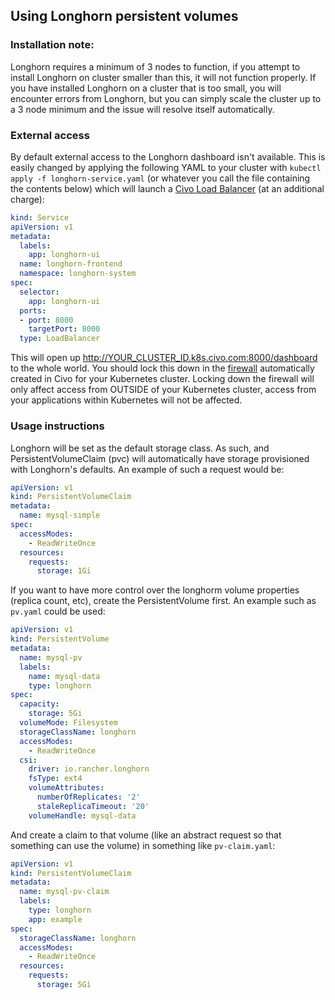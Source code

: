 ## Using Longhorn persistent volumes

### Installation note:

Longhorn requires a minimum of 3 nodes to function, if you attempt to install Longhorn on cluster smaller than this, it will not function properly. If you have installed Longhorn on a cluster that is too small, you will encounter errors from Longhorn, but you can simply scale the cluster up to a 3 node minimum and the issue will resolve itself automatically.

### External access

By default external access to the Longhorn dashboard isn't available. This is easily changed by applying the following YAML to your cluster with `kubectl apply -f longhorn-service.yaml` (or whatever you call the file containing the contents below) which will launch a [Civo Load Balancer](https://www.civo.com/load-balancers) (at an additional charge):


```yaml
kind: Service
apiVersion: v1
metadata:
  labels:
    app: longhorn-ui
  name: longhorn-frontend
  namespace: longhorn-system
spec:
  selector:
    app: longhorn-ui
  ports:
  - port: 8000
    targetPort: 8000
  type: LoadBalancer
```

This will open up http://YOUR_CLUSTER_ID.k8s.civo.com:8000/dashboard to the whole world. You should lock this down in the [firewall](https://www.civo.com/account/firewalls) automatically created in Civo for your Kubernetes cluster. Locking down the firewall will only affect access from OUTSIDE of your Kubernetes cluster, access from your applications within Kubernetes will not be affected.

### Usage instructions

Longhorn will be set as the default storage class.  As such, and PersistentVolumeClaim (pvc) will automatically have storage provisioned with Longhorn's defaults.  An example of such a request would be:

```yaml
apiVersion: v1
kind: PersistentVolumeClaim
metadata:
  name: mysql-simple
spec:
  accessModes:
    - ReadWriteOnce
  resources:
    requests:
      storage: 1Gi
```

If you want to have more control over the longhorm volume properties (replica count, etc), create the PersistentVolume first.  An example such as `pv.yaml` could be used:

```yaml
apiVersion: v1
kind: PersistentVolume
metadata:
  name: mysql-pv
  labels:
    name: mysql-data
    type: longhorn
spec:
  capacity:
    storage: 5Gi
  volumeMode: Filesystem
  storageClassName: longhorn
  accessModes:
    - ReadWriteOnce
  csi:
    driver: io.rancher.longhorn
    fsType: ext4
    volumeAttributes:
      numberOfReplicates: '2'
      staleReplicaTimeout: '20'
    volumeHandle: mysql-data
```

And create a claim to that volume (like an abstract request so that something can use the volume) in something like `pv-claim.yaml`:

```yaml
apiVersion: v1
kind: PersistentVolumeClaim
metadata:
  name: mysql-pv-claim
  labels:
    type: longhorn
    app: example
spec:
  storageClassName: longhorn
  accessModes:
    - ReadWriteOnce
  resources:
    requests:
      storage: 5Gi
```
